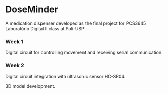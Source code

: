 # DoseMinder
A medication dispenser developed as the final project for PCS3645 Laboratório Digital II class at Poli-USP

### Week 1 
Digital circuit for controlling movement and receiving serial communication.

### Week 2
Digital circuit integration with ultrasonic sensor HC-SR04.

3D model development.
